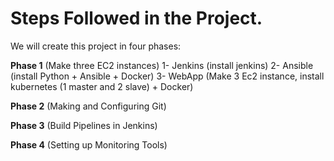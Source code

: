 # Steps Followed in the Project.

We will create this project in four phases:

**Phase 1** (Make three EC2 instances)
1- Jenkins (install jenkins)
2- Ansible (install Python + Ansible + Docker)
3- WebApp (Make 3 Ec2 instance, install kubernetes (1 master and 2 slave) + Docker)

**Phase 2** (Making and Configuring Git)

**Phase 3** (Build Pipelines in Jenkins)

**Phase 4** (Setting up Monitoring Tools)
